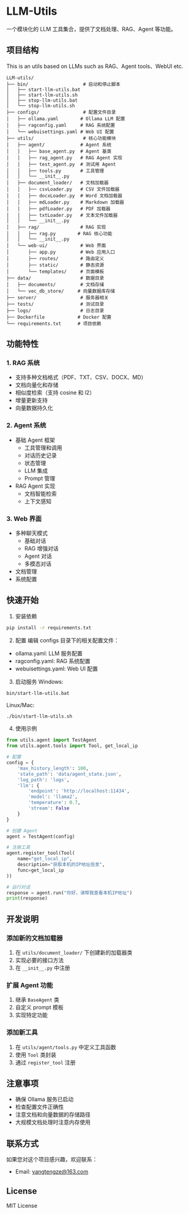 # LLM-Utils

一个模块化的 LLM 工具集合，提供了文档处理、RAG、Agent 等功能。

## 项目结构

This is an utils based on LLMs such as RAG、Agent tools、WebUI etc. 


```dir 
LLM-utils/
├── bin/                    # 启动和停止脚本
│   ├── start-llm-utils.bat
│   ├── start-llm-utils.sh
│   ├── stop-llm-utils.bat
│   └── stop-llm-utils.sh
├── configs/                # 配置文件目录
│   ├── ollama.yaml        # Ollama LLM 配置
│   ├── ragconfig.yaml     # RAG 系统配置
│   └── webuisettings.yaml # Web UI 配置
├── utils/                  # 核心功能模块
│   ├── agent/             # Agent 系统
│   │   ├── base_agent.py  # Agent 基类
│   │   ├── rag_agent.py   # RAG Agent 实现
│   │   ├── test_agent.py  # 测试用 Agent
│   │   ├── tools.py       # 工具管理
│   │   └── __init__.py
│   ├── document_loader/   # 文档加载器
│   │   ├── csvLoader.py   # CSV 文件加载器
│   │   ├── docxLoader.py  # Word 文档加载器
│   │   ├── mdLoader.py    # Markdown 加载器
│   │   ├── pdfLoader.py   # PDF 加载器
│   │   ├── txtLoader.py   # 文本文件加载器
│   │   └── __init__.py
│   ├── rag/               # RAG 实现
│   │   ├── rag.py        # RAG 核心功能
│   │   └── __init__.py
│   └── web-ui/            # Web 界面
│       ├── app.py         # Web 应用入口
│       ├── routes/        # 路由定义
│       ├── static/        # 静态资源
│       └── templates/     # 页面模板
├── data/                  # 数据目录
│   ├── documents/         # 文档存储
│   └── vec_db_store/     # 向量数据库存储
├── server/                # 服务器相关
├── tests/                 # 测试目录
├── logs/                  # 日志目录
├── Dockerfile            # Docker 配置
└── requirements.txt      # 项目依赖
```

## 功能特性

### 1. RAG 系统
- 支持多种文档格式（PDF、TXT、CSV、DOCX、MD）
- 文档向量化和存储
- 相似度检索（支持 cosine 和 l2）
- 增量更新支持
- 向量数据持久化

### 2. Agent 系统
- 基础 Agent 框架
  - 工具管理和调用
  - 对话历史记录
  - 状态管理
  - LLM 集成
  - Prompt 管理
- RAG Agent 实现
  - 文档智能检索
  - 上下文感知

### 3. Web 界面
- 多种聊天模式
  - 基础对话
  - RAG 增强对话
  - Agent 对话
  - 多模态对话
- 文档管理
- 系统配置

## 快速开始

1. 安装依赖
```bash
pip install -r requirements.txt
```

2. 配置
编辑 configs 目录下的相关配置文件：
- ollama.yaml: LLM 服务配置
- ragconfig.yaml: RAG 系统配置
- webuisettings.yaml: Web UI 配置

3. 启动服务
Windows:
```bash
bin/start-llm-utils.bat
```

Linux/Mac:
```bash
./bin/start-llm-utils.sh
```

4. 使用示例
```python
from utils.agent import TestAgent
from utils.agent.tools import Tool, get_local_ip

# 配置
config = {
    'max_history_length': 100,
    'state_path': 'data/agent_state.json',
    'log_path': 'logs',
    'llm': {
        'endpoint': 'http://localhost:11434',
        'model': 'llama2',
        'temperature': 0.7,
        'stream': False
    }
}

# 创建 Agent
agent = TestAgent(config)

# 注册工具
agent.register_tool(Tool(
    name="get_local_ip",
    description="获取本机的IP地址信息",
    func=get_local_ip
))

# 运行对话
response = agent.run("你好，请帮我查看本机IP地址")
print(response)
```

## 开发说明

### 添加新的文档加载器
1. 在 `utils/document_loader/` 下创建新的加载器类
2. 实现必要的接口方法
3. 在 `__init__.py` 中注册

### 扩展 Agent 功能
1. 继承 `BaseAgent` 类
2. 自定义 prompt 模板
3. 实现特定功能

### 添加新工具
1. 在 `utils/agent/tools.py` 中定义工具函数
2. 使用 `Tool` 类封装
3. 通过 `register_tool` 注册

## 注意事项

- 确保 Ollama 服务已启动
- 检查配置文件正确性
- 注意文档和向量数据的存储路径
- 大规模文档处理时注意内存使用

## 联系方式

如果您对这个项目感兴趣，欢迎联系：
- Email: yangtengze@163.com

## License

MIT License
